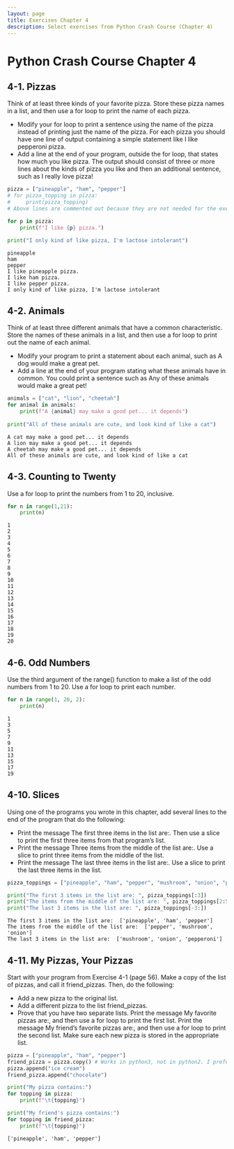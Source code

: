 ```yaml
---
layout: page
title: Exercises Chapter 4
description: Select exercises from Python Crash Course (Chapter 4)
---
```



# Python Crash Course Chapter 4

## 4-1. Pizzas
Think of at least three kinds of your favorite pizza. Store these pizza names in a list, and then use a for loop to print the name of each pizza.

- Modify your for loop to print a sentence using the name of the pizza instead of printing just the name of the pizza. For each pizza you should have one line of output containing a simple statement like I like pepperoni pizza.
- Add a line at the end of your program, outside the for loop, that states how much you like pizza. The output should consist of three or more lines about the kinds of pizza you like and then an additional sentence, such as I really love pizza!


```python
pizza = ["pineapple", "ham", "pepper"]
# for pizza_topping in pizza:
#     print(pizza_topping)
# Above lines are commented out because they are not needed for the exercise anymore

for p in pizza:
    print(f"I like {p} pizza.")

print("I only kind of like pizza, I'm lactose intolerant")


```

    pineapple
    ham
    pepper
    I like pineapple pizza.
    I like ham pizza.
    I like pepper pizza.
    I only kind of like pizza, I'm lactose intolerant


## 4-2. Animals
Think of at least three different animals that have a common characteristic. Store the names of these animals in a list, and then use a for loop to print out the name of each animal.

- Modify your program to print a statement about each animal, such as A dog would make a great pet.
- Add a line at the end of your program stating what these animals have in common. You could print a sentence such as Any of these animals would make a great pet!


```python
animals = ["cat", "lion", "cheetah"]
for animal in animals:
    print(f"A {animal} may make a good pet... it depends")
    
print("All of these animals are cute, and look kind of like a cat")
```

    A cat may make a good pet... it depends
    A lion may make a good pet... it depends
    A cheetah may make a good pet... it depends
    All of these animals are cute, and look kind of like a cat


## 4-3. Counting to Twenty
Use a for loop to print the numbers from 1 to 20, inclusive.


```python
for n in range(1,21):
    print(n)
```

    1
    2
    3
    4
    5
    6
    7
    8
    9
    10
    11
    12
    13
    14
    15
    16
    17
    18
    19
    20


## 4-6. Odd Numbers
Use the third argument of the range() function to make a list of the odd numbers from 1 to 20. Use a for loop to print each number.


```python
for n in range(1, 20, 2):
    print(n)
```

    1
    3
    5
    7
    9
    11
    13
    15
    17
    19


## 4-10. Slices
Using one of the programs you wrote in this chapter, add several lines to the end of the program that do the following:

- Print the message The first three items in the list are:. Then use a slice to print the first three items from that program’s list.
- Print the message Three items from the middle of the list are:. Use a slice to print three items from the middle of the list.
- Print the message The last three items in the list are:. Use a slice to print the last three items in the list.


```python
pizza_toppings = ["pineapple", "ham", "pepper", "mushroom", "onion", "pepperoni"]

print("The first 3 items in the list are: ", pizza_toppings[:3])
print("The items from the middle of the list are: ", pizza_toppings[2:5])
print("The last 3 items in the list are: ", pizza_toppings[-3:])

```

    The first 3 items in the list are:  ['pineapple', 'ham', 'pepper']
    The items from the middle of the list are:  ['pepper', 'mushroom', 'onion']
    The last 3 items in the list are:  ['mushroom', 'onion', 'pepperoni']


## 4-11. My Pizzas, Your Pizzas
Start with your program from Exercise 4-1 (page 56). Make a copy of the list of pizzas, and call it friend_pizzas. Then, do the following:

- Add a new pizza to the original list.
- Add a different pizza to the list friend_pizzas.
- Prove that you have two separate lists. Print the message My favorite pizzas are:, and then use a for loop to print the first list. Print the message My friend’s favorite pizzas are:, and then use a for loop to print the second list. Make sure each new pizza is stored in the appropriate list.


```python
pizza = ["pineapple", "ham", "pepper"]
friend_pizza = pizza.copy() # Works in python3, not in python2. I prefer this to slice [:] because it's more explicit
pizza.append("ice cream")
friend_pizza.append("chocolate")

print("My pizza contains:")
for topping in pizza:
    print(f"\t{topping}")

print("My friend's pizza contains:")
for topping in friend_pizza:
    print(f"\t{topping}")
```




    ['pineapple', 'ham', 'pepper']




```python

```
